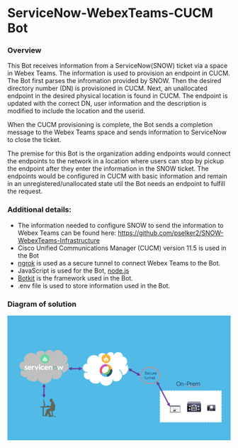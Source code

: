 # ServiceNow-WebexTeams-CUCM Bot


### **Overview**

This Bot receives information from a ServiceNow(SNOW) ticket via a space in Webex Teams.  The information is used to provision an endpoint in CUCM.  The Bot first parses the infromation provided by SNOW.  Then the desired directory number (DN) is provisioned in CUCM.  Next, an unallocated endpoint in the desired physical location is found in CUCM.  The endpoint is updated with the correct DN, user information and the description is modified to include the location and the userid.

When the CUCM provisioning is complete, the Bot sends a completion message to the Webex Teams space and sends information to ServiceNow to close the ticket.

The premise for this Bot is the organization adding endpoints would connect the endpoints to the network in a location where users can stop by pickup the endpoint after they enter the information in the SNOW ticket.  The endpoints would be configured in CUCM with basic information and remain in an unregistered/unallocated state util the Bot needs an endpoint to fulfill the request.

### **Additional details:**

- The information needed to configure SNOW to send the information to Webex Teams can be found here:  https://github.com/pselker2/SNOW-WebexTeams-Infrastructure
- Cisco Unified Communications Manager (CUCM) version 11.5 is used in the Bot
- [ngrok](https://ngrok.io) is used as a secure tunnel to connect Webex Teams to the Bot.
- JavaScript is used for the Bot, [node.js](https://nodejs.org/en/)
- [Botkit](https://botkit.ai/docs/v4/reference/webex.html) is the framework used in the Bot.
- .env file is used to store information used in the Bot.

### **Diagram of solution**
![alt text](SNOW-Teams-CUCM-diagram.png)

